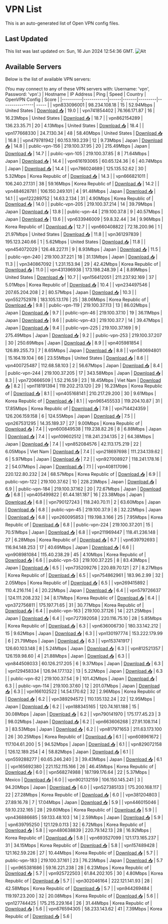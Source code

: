 # VPN List

This is an auto-generated list of Open VPN config files.

## Last Updated

This list was last updated on: Sun, 16 Jun 2024 12:54:36 GMT.
![Alt](https://repobeats.axiom.co/api/embed/186b98318ef1479477931607c1ad7d823f12451f.svg "Repobeats analytics image")

## Available Servers

Below is the list of available VPN servers:

(You may connect to any of these VPN servers with: Username: 'vpn', Password: 'vpn'.)
| Hostname | IP Address | Ping | Speed | Country | OpenVPN Config | Score |
|----------|------------|------|-------|---------|----------------| ----- |
| vpn833096001 | 98.234.108.18 | 15 | 52.94Mbps | United States | [Download 📥](./configs/server_0_US.ovpn) | 19.0 |
| vpn741854402 | 76.166.171.87 | 16 | 16.23Mbps | United States | [Download 📥](./configs/server_1_US.ovpn) | 18.7 |
| vpn862154289 | 136.23.35.71 | 20 | 4.13Mbps | United States | [Download 📥](./configs/server_2_US.ovpn) | 18.4 |
| vpn177668330 | 24.7.130.34 | 48 | 58.40Mbps | United States | [Download 📥](./configs/server_3_US.ovpn) | 16.8 |
| vpn479781942 | 60.153.193.239 | 12 | 9.73Mbps | Japan | [Download 📥](./configs/server_4_JP.ovpn) | 14.8 |
| public-vpn-156 | 219.100.37.95 | 20 | 215.49Mbps | Japan | [Download 📥](./configs/server_5_JP.ovpn) | 14.7 |
| public-vpn-105 | 219.100.37.85 | 8 | 71.64Mbps | Japan | [Download 📥](./configs/server_6_JP.ovpn) | 14.4 |
| vpn616193065 | 60.65.124.36 | 6 | 40.74Mbps | Japan | [Download 📥](./configs/server_7_JP.ovpn) | 14.4 |
| vpn786024689 | 125.135.52.62 | 30 | 5.32Mbps | Korea Republic of | [Download 📥](./configs/server_8_KR.ovpn) | 14.3 |
| vpn666821011 | 106.240.27.131 | 38 | 59.16Mbps | Korea Republic of | [Download 📥](./configs/server_9_KR.ovpn) | 14.2 |
| vpn484628781 | 106.150.249.101 | 4 | 91.48Mbps | Japan | [Download 📥](./configs/server_10_JP.ovpn) | 14.1 |
| vpn122289752 | 14.63.2.134 | 31 | 4.90Mbps | Korea Republic of | [Download 📥](./configs/server_11_KR.ovpn) | 14.0 |
| public-vpn-205 | 219.100.37.214 | 14 | 39.79Mbps | Japan | [Download 📥](./configs/server_12_JP.ovpn) | 13.8 |
| public-vpn-44 | 219.100.37.8 | 9 | 40.57Mbps | Japan | [Download 📥](./configs/server_13_JP.ovpn) | 13.6 |
| vpn633946009 | 59.8.32.44 | 34 | 9.96Mbps | Korea Republic of | [Download 📥](./configs/server_14_KR.ovpn) | 12.7 |
| vpn660408822 | 72.18.200.96 | 1 | 21.97Mbps | United States | [Download 📥](./configs/server_15_US.ovpn) | 11.8 |
| vpn361297839 | 195.123.240.66 | 1 | 5.62Mbps | United States | [Download 📥](./configs/server_16_US.ovpn) | 11.8 |
| vpn454072029 | 126.48.227.11 | 9 | 8.93Mbps | Japan | [Download 📥](./configs/server_17_JP.ovpn) | 11.5 |
| public-vpn-240 | 219.100.37.221 | 18 | 31.13Mbps | Japan | [Download 📥](./configs/server_18_JP.ovpn) | 11.3 |
| vpn340867092 | 1.231.153.94 | 29 | 42.42Mbps | Korea Republic of | [Download 📥](./configs/server_19_KR.ovpn) | 11.0 |
| vpn431396938 | 173.198.248.39 | 4 | 8.89Mbps | United States | [Download 📥](./configs/server_20_US.ovpn) | 10.7 |
| vpn156412051 | 211.237.92.169 | 37 | 5.01Mbps | Korea Republic of | [Download 📥](./configs/server_21_KR.ovpn) | 10.4 |
| vpn234497546 | 207.65.204.208 | 2 | 80.57Mbps | Japan | [Download 📥](./configs/server_22_JP.ovpn) | 10.3 |
| vpn552752978 | 183.105.13.176 | 25 | 38.06Mbps | Korea Republic of | [Download 📥](./configs/server_23_KR.ovpn) | 9.8 |
| public-vpn-119 | 219.100.37.113 | 13 | 86.02Mbps | Japan | [Download 📥](./configs/server_24_JP.ovpn) | 9.7 |
| public-vpn-46 | 219.100.37.10 | 19 | 36.11Mbps | Japan | [Download 📥](./configs/server_25_JP.ovpn) | 9.6 |
| public-vpn-43 | 219.100.37.7 | 14 | 39.47Mbps | Japan | [Download 📥](./configs/server_26_JP.ovpn) | 9.4 |
| public-vpn-225 | 219.100.37.169 | 9 | 275.49Mbps | Japan | [Download 📥](./configs/server_27_JP.ovpn) | 9.2 |
| public-vpn-253 | 219.100.37.207 | 30 | 250.69Mbps | Japan | [Download 📥](./configs/server_28_JP.ovpn) | 8.9 |
| vpn405981854 | 126.89.255.73 | 7 | 8.65Mbps | Japan | [Download 📥](./configs/server_29_JP.ovpn) | 8.8 |
| vpn580694801 | 15.164.19.104 | 66 | 23.55Mbps | United States | [Download 📥](./configs/server_30_US.ovpn) | 8.6 |
| vpn400725487 | 112.68.58.103 | 2 | 56.67Mbps | Japan | [Download 📥](./configs/server_31_JP.ovpn) | 8.4 |
| public-vpn-244 | 219.100.37.205 | 17 | 343.58Mbps | Japan | [Download 📥](./configs/server_32_JP.ovpn) | 8.3 |
| vpn720666509 | 1.52.216.59 | 23 | 18.45Mbps | Viet Nam | [Download 📥](./configs/server_33_VN.ovpn) | 8.2 |
| vpn118191394 | 119.202.213.120 | 29 | 16.23Mbps | Korea Republic of | [Download 📥](./configs/server_34_KR.ovpn) | 8.1 |
| vpn405168141 | 210.217.29.200 | 30 | 9.61Mbps | Korea Republic of | [Download 📥](./configs/server_35_KR.ovpn) | 8.1 |
| vpn965455533 | 119.204.10.87 | 31 | 17.85Mbps | Korea Republic of | [Download 📥](./configs/server_36_KR.ovpn) | 7.8 |
| vpn714424359 | 126.206.159.158 | 6 | 124.55Mbps | Japan | [Download 📥](./configs/server_37_JP.ovpn) | 7.5 |
| vpn267531295 | 14.35.189.37 | 27 | 9.00Mbps | Korea Republic of | [Download 📥](./configs/server_38_KR.ovpn) | 7.4 |
| vpn600849538 | 119.238.82.26 | 8 | 6.88Mbps | Japan | [Download 📥](./configs/server_39_JP.ovpn) | 7.4 |
| vpn109602512 | 118.241.234.135 | 2 | 64.38Mbps | Japan | [Download 📥](./configs/server_40_JP.ovpn) | 7.4 |
| vpn852084576 | 42.113.175.219 | 22 | 6.05Mbps | Viet Nam | [Download 📥](./configs/server_41_VN.ovpn) | 7.4 |
| vpn218697698 | 111.234.139.62 | 6 | 5.97Mbps | Japan | [Download 📥](./configs/server_42_JP.ovpn) | 7.2 |
| vpn927008927 | 118.241.178.16 | 2 | 54.07Mbps | Japan | [Download 📥](./configs/server_43_JP.ovpn) | 7.1 |
| vpn408117096 | 220.122.80.232 | 24 | 68.57Mbps | Korea Republic of | [Download 📥](./configs/server_44_KR.ovpn) | 6.9 |
| public-vpn-122 | 219.100.37.62 | 10 | 228.23Mbps | Japan | [Download 📥](./configs/server_45_JP.ovpn) | 6.9 |
| public-vpn-184 | 219.100.37.162 | 20 | 72.67Mbps | Japan | [Download 📥](./configs/server_46_JP.ovpn) | 6.8 |
| vpn405499822 | 61.44.181.187 | 16 | 23.38Mbps | Japan | [Download 📥](./configs/server_47_JP.ovpn) | 6.8 |
| vpn790127243 | 118.240.70.11 | 2 | 63.60Mbps | Japan | [Download 📥](./configs/server_48_JP.ovpn) | 6.8 |
| public-vpn-45 | 219.100.37.9 | 8 | 32.22Mbps | Japan | [Download 📥](./configs/server_49_JP.ovpn) | 6.8 |
| vpn260095853 | 119.198.3.166 | 25 | 7.95Mbps | Korea Republic of | [Download 📥](./configs/server_50_KR.ovpn) | 6.8 |
| public-vpn-224 | 219.100.37.201 | 15 | 70.51Mbps | Japan | [Download 📥](./configs/server_51_JP.ovpn) | 6.8 |
| vpn211969447 | 118.41.236.148 | 27 | 6.28Mbps | Korea Republic of | [Download 📥](./configs/server_52_KR.ovpn) | 6.7 |
| vpn639792693 | 116.94.148.253 | 17 | 40.69Mbps | Japan | [Download 📥](./configs/server_53_JP.ovpn) | 6.6 |
| vpn908981084 | 115.40.238.29 | 45 | 4.10Mbps | Korea Republic of | [Download 📥](./configs/server_54_KR.ovpn) | 6.6 |
| public-vpn-53 | 219.100.37.225 | 8 | 83.43Mbps | Japan | [Download 📥](./configs/server_55_JP.ovpn) | 6.5 |
| vpn735209276 | 220.89.70.121 | 27 | 8.27Mbps | Korea Republic of | [Download 📥](./configs/server_56_KR.ovpn) | 6.5 |
| vpn754862961 | 183.96.2.99 | 32 | 2.05Mbps | Korea Republic of | [Download 📥](./configs/server_57_KR.ovpn) | 6.5 |
| vpn269415892 | 110.4.216.114 | 4 | 20.22Mbps | Japan | [Download 📥](./configs/server_58_JP.ovpn) | 6.4 |
| vpn579726637 | 124.111.208.232 | 34 | 8.17Mbps | Korea Republic of | [Download 📥](./configs/server_59_KR.ovpn) | 6.4 |
| vpn372756811 | 175.197.71.65 | 31 | 30.77Mbps | Korea Republic of | [Download 📥](./configs/server_60_KR.ovpn) | 6.4 |
| public-vpn-163 | 219.100.37.126 | 14 | 221.25Mbps | Japan | [Download 📥](./configs/server_61_JP.ovpn) | 6.4 |
| vpn727392058 | 220.116.75.10 | 28 | 5.85Mbps | Korea Republic of | [Download 📥](./configs/server_62_KR.ovpn) | 6.3 |
| vpn636006730 | 180.33.142.212 | 15 | 9.62Mbps | Japan | [Download 📥](./configs/server_63_JP.ovpn) | 6.3 |
| vpn130197774 | 153.222.179.99 | 6 | 21.79Mbps | Japan | [Download 📥](./configs/server_64_JP.ovpn) | 6.3 |
| vpn153741917 | 126.60.103.148 | 8 | 5.24Mbps | Japan | [Download 📥](./configs/server_65_JP.ovpn) | 6.3 |
| vpn812521357 | 126.159.98.60 | 4 | 21.88Mbps | Japan | [Download 📥](./configs/server_66_JP.ovpn) | 6.3 |
| vpn844508033 | 60.126.217.205 | 6 | 9.37Mbps | Japan | [Download 📥](./configs/server_67_JP.ovpn) | 6.3 |
| vpn129458334 | 126.94.177.132 | 13 | 5.22Mbps | Japan | [Download 📥](./configs/server_68_JP.ovpn) | 6.3 |
| public-vpn-82 | 219.100.37.54 | 9 | 101.42Mbps | Japan | [Download 📥](./configs/server_69_JP.ovpn) | 6.3 |
| public-vpn-114 | 219.100.37.60 | 12 | 201.07Mbps | Japan | [Download 📥](./configs/server_70_JP.ovpn) | 6.3 |
| vpn166102522 | 14.54.170.62 | 32 | 2.96Mbps | Korea Republic of | [Download 📥](./configs/server_71_KR.ovpn) | 6.2 |
| vpn389294572 | 110.135.132.24 | 22 | 12.95Mbps | Japan | [Download 📥](./configs/server_72_JP.ovpn) | 6.2 |
| vpn188345165 | 120.74.161.188 | 15 | 30.08Mbps | Japan | [Download 📥](./configs/server_73_JP.ovpn) | 6.2 |
| vpn790141970 | 175.177.45.23 | 3 | 98.02Mbps | Japan | [Download 📥](./configs/server_74_JP.ovpn) | 6.2 |
| vpn663606268 | 27.91.108.114 | 3 | 83.53Mbps | Japan | [Download 📥](./configs/server_75_JP.ovpn) | 6.2 |
| vpn817971653 | 211.63.173.100 | 26 | 30.25Mbps | Korea Republic of | [Download 📥](./configs/server_76_KR.ovpn) | 6.1 |
| vpn608961672 | 117.104.61.200 | 5 | 94.52Mbps | Japan | [Download 📥](./configs/server_77_JP.ovpn) | 6.1 |
| vpn829072158 | 126.12.189.254 | 4 | 58.82Mbps | Japan | [Download 📥](./configs/server_78_JP.ovpn) | 6.1 |
| vpn559288277 | 60.65.246.240 | 3 | 39.43Mbps | Japan | [Download 📥](./configs/server_79_JP.ovpn) | 6.1 |
| vpn165692380 | 221.152.115.166 | 26 | 46.45Mbps | Korea Republic of | [Download 📥](./configs/server_80_KR.ovpn) | 6.0 |
| vpn568274988 | 187.199.176.64 | 22 | 5.37Mbps | Mexico | [Download 📥](./configs/server_81_MX.ovpn) | 6.0 |
| vpn902132159 | 106.150.145.241 | 3 | 94.20Mbps | Japan | [Download 📥](./configs/server_82_JP.ovpn) | 6.0 |
| vpn527385133 | 175.200.168.117 | 22 | 27.28Mbps | Korea Republic of | [Download 📥](./configs/server_83_KR.ovpn) | 6.0 |
| vpn381204803 | 27.89.16.78 | 7 | 17.04Mbps | Japan | [Download 📥](./configs/server_84_JP.ovpn) | 5.9 |
| vpn446015046 | 59.10.232.165 | 28 | 29.60Mbps | Korea Republic of | [Download 📥](./configs/server_85_KR.ovpn) | 5.9 |
| vpn436886685 | 59.133.48.103 | 14 | 2.59Mbps | Japan | [Download 📥](./configs/server_86_JP.ovpn) | 5.9 |
| vpn639795250 | 121.129.0.113 | 32 | 6.72Mbps | Korea Republic of | [Download 📥](./configs/server_87_KR.ovpn) | 5.8 |
| vpn480638839 | 220.79.142.13 | 28 | 16.92Mbps | Korea Republic of | [Download 📥](./configs/server_88_KR.ovpn) | 5.8 |
| vpn693527099 | 121.173.165.237 | 31 | 34.15Mbps | Korea Republic of | [Download 📥](./configs/server_89_KR.ovpn) | 5.8 |
| vpn157489428 | 121.162.59.226 | 27 | 10.44Mbps | Korea Republic of | [Download 📥](./configs/server_90_KR.ovpn) | 5.7 |
| public-vpn-183 | 219.100.37.161 | 23 | 76.23Mbps | Japan | [Download 📥](./configs/server_91_JP.ovpn) | 5.7 |
| vpn965381686 | 59.16.221.238 | 28 | 6.23Mbps | Korea Republic of | [Download 📥](./configs/server_92_KR.ovpn) | 5.7 |
| vpn925722503 | 61.84.202.105 | 30 | 4.80Mbps | Korea Republic of | [Download 📥](./configs/server_93_KR.ovpn) | 5.7 |
| vpn302046164 | 222.121.141.93 | 28 | 42.58Mbps | Korea Republic of | [Download 📥](./configs/server_94_KR.ovpn) | 5.7 |
| vpn944269484 | 119.197.23.200 | 32 | 20.08Mbps | Korea Republic of | [Download 📥](./configs/server_95_KR.ovpn) | 5.6 |
| vpn127744425 | 175.215.229.164 | 26 | 31.44Mbps | Korea Republic of | [Download 📥](./configs/server_96_KR.ovpn) | 5.6 |
| vpn676594305 | 58.233.143.62 | 41 | 7.39Mbps | Korea Republic of | [Download 📥](./configs/server_97_KR.ovpn) | 5.6 |
